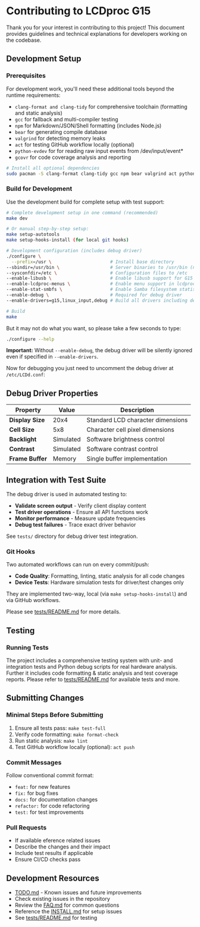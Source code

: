 # Contributing to LCDproc G15

Thank you for your interest in contributing to this project! This document provides guidelines and technical explanations for developers working on the codebase.

## Development Setup

### Prerequisites

For development work, you'll need these additional tools beyond the runtime requirements:

- `clang-format and clang-tidy` for comprehensive toolchain (formatting and static analysis)
- `gcc` for fallback and multi-compiler testing
- `npm` for Markdown/JSON/Shell formatting (includes Node.js)
- `bear` for generating compile database
- `valgrind` for detecting memory leaks
- `act` for testing GitHub workflow locally (optional)
- `python-evdev` for for reading raw input events from /dev/input/event\*
- `gcovr` for code coverage analysis and reporting

```bash
# Install all optional dependencies
sudo pacman -S clang-format clang-tidy gcc npm bear valgrind act python-evdev gcovr
```

### Build for Development

Use the development build for complete setup with test support:

```bash
# Complete development setup in one command (recommended)
make dev

# Or manual step-by-step setup:
make setup-autotools
make setup-hooks-install (for local git hooks)

# Development configuration (includes debug driver)
./configure \
  --prefix=/usr \                      # Install base directory
--sbindir=/usr/bin \                   # Server binaries to /usr/bin (not /usr/sbin)
--sysconfdir=/etc \                    # Configuration files to /etc
--enable-libusb \                      # Enable libusb support for G15 device communication
--enable-lcdproc-menus \               # Enable menu support in lcdproc client
--enable-stat-smbfs \                  # Enable Samba filesystem statistics
--enable-debug \                       # Required for debug driver
--enable-drivers=g15,linux_input,debug # Build all drivers including debug

# Build
make
```

But it may not do what you want, so please take a few seconds to type:

```bash
./configure --help
```

**Important:** Without `--enable-debug`, the debug driver will be silently ignored even if specified in `--enable-drivers`.

Now for debugging you just need to uncomment the debug driver at `/etc/LCDd.conf`:

## Debug Driver Properties

| Property         | Value     | Description                       |
| ---------------- | --------- | --------------------------------- |
| **Display Size** | 20x4      | Standard LCD character dimensions |
| **Cell Size**    | 5x8       | Character cell pixel dimensions   |
| **Backlight**    | Simulated | Software brightness control       |
| **Contrast**     | Simulated | Software contrast control         |
| **Frame Buffer** | Memory    | Single buffer implementation      |

## Integration with Test Suite

The debug driver is used in automated testing to:

- **Validate screen output** - Verify client display content
- **Test driver operations** - Ensure all API functions work
- **Monitor performance** - Measure update frequencies
- **Debug test failures** - Trace exact driver behavior

See `tests/` directory for debug driver test integration.

### Git Hooks

Two automated workflows can run on every commit/push:

- **Code Quality**: Formatting, linting, static analysis for all code changes
- **Device Tests**: Hardware simulation tests for driver/test changes only

They are implemented two-way, local (via `make setup-hooks-install`) and via GitHub workflows.

Please see [tests/README.md](tests/README.md) for more details.

## Testing

### Running Tests

The project includes a comprehensive testing system with unit- and integration tests and Python debug scripts for real hardware analysis. Further it includes code formatting & static analysis and test coverage reports. Please refer to [tests/README.md](tests/README.md) for available tests and more.

## Submitting Changes

### Minimal Steps Before Submitting

1. Ensure all tests pass: `make test-full`
2. Verify code formatting: `make format-check`
3. Run static analysis: `make lint`
4. Test GitHub workflow locally (optional): `act push`

### Commit Messages

Follow conventional commit format:

- `feat:` for new features
- `fix:` for bug fixes
- `docs:` for documentation changes
- `refactor:` for code refactoring
- `test:` for test improvements

### Pull Requests

- If available eference related issues
- Describe the changes and their impact
- Include test results if applicable
- Ensure CI/CD checks pass

## Development Resources

- [TODO.md](TODO.md) - Known issues and future improvements
- Check existing issues in the repository
- Review the [FAQ.md](FAQ.md) for common questions
- Reference the [INSTALL.md](INSTALL.md) for setup issues
- See [tests/README.md](tests/README.md) for testing
